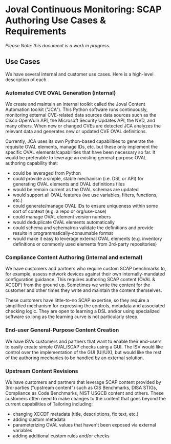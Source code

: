 # Joval Continuous Monitoring: SCAP Authoring Use Cases & Requirements

_Please Note: this document is a work in progress._

## Use Cases
We have several internal and customer use cases. Here is a high-level description of each.

### Automated CVE OVAL Generation (internal)

We create and maintain an internal toolkit called the Joval Content Automation toolkit ("JCA"). 
This Python software runs continuously, monitoring external CVE-related data sources data sources
such as the Cisco OpenVuln API, the Microsoft Security Updates API, the NVD, and many others.
When new or changed CVEs are detected JCA analyzes the relevant data and generates new or updated
CVE OVAL definitions.

Currently, JCA uses its own Python-based capabilities to generate the requisite OVAL elements,
manage IDs, etc. but these only implement the specific OVAL elements/capabilities that have been
necessary so far. It would be preferable to leverage an existing general-purpose OVAL authoring
capability that:
- could be leveraged from Python
- could provide a simple, stable mechanism (i.e. DSL or API) for generating OVAL elements and OVAL definitions files
- would be remain current as the OVAL schemas are updated
- would support all OVAL features (we use variables, filters, functions, etc.)
- could generate/manage OVAL IDs to ensure uniqueness within some sort of context (e.g. a repo or org/use-case)
- could manage OVAL element version numbers
- would deduplicate OVAL elements automatically
- could schema and schematron validate the definitions and provide results in programmatically-consumable format
- would make it easy to leverage external OVAL elements (e.g. inventory definitions or commonly used elements from 3rd-party repositories)

### Compliance Content Authoring (internal and external)

We have customers and partners who require custom SCAP benchmarks to, for example, assess network
devices against their own internally-mandated configuration guidance. This requires authoring SCAP content
(OVAL & XCCDF) from the ground up. Sometimes we write the content for the customer and other times
they write and maintain the content themselves.

These customers have little-to-no SCAP expertise, so they require a simplified mechanism for expressing
the controls, metadata and associated checking logic. They are open to learning a DSL and/or using specialized
software so long as the learning curve is not particularly steep.

### End-user General-Purpose Content Creation

We have ISVs customers and partners that want to enable their end-users to easily create simple OVAL/SCAP
checks using a GUI. The ISV would like control over the implementation of the GUI (UI/UX), but would like
the rest of the authoring mechanics to be handled by an external solution.

### Upstream Content Revisions

We have customers and partners that leverage SCAP content provided by 3rd-parties ("upstream content") such as
CIS Benchmarks, DISA STIGs, Compliance as Code Benchmarks, NIST USGCB content and others. These customers often
need to make changes to the content that goes beyond the current capabilities of Tailoring including:
- changing XCCDF metadata (title, descriptions, fix text, etc.)
- adding custom metadata
- parameterizing OVAL values that haven't been exposed via external variables
- adding additional custom rules and/or checks

